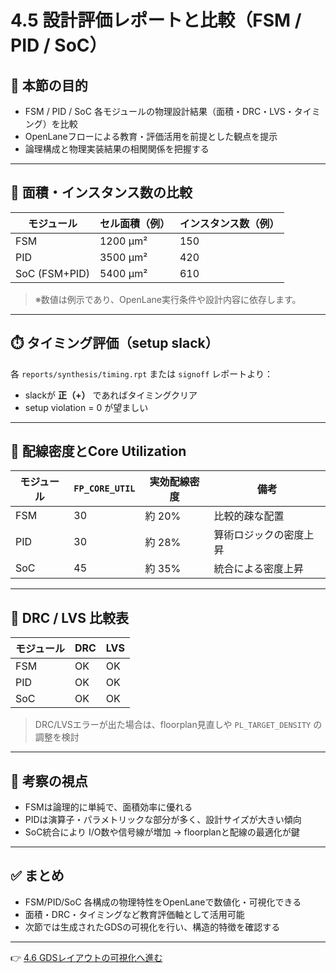 # 4.5 設計評価レポートと比較（FSM / PID / SoC）

## 🎯 本節の目的

- FSM / PID / SoC 各モジュールの物理設計結果（面積・DRC・LVS・タイミング）を比較  
- OpenLaneフローによる教育・評価活用を前提とした観点を提示  
- 論理構成と物理実装結果の相関関係を把握する

---

## 📐 面積・インスタンス数の比較

| モジュール    | セル面積（例） | インスタンス数（例） |
|---------------|----------------|------------------------|
| FSM           |  1200 µm²      |  150                  |
| PID           |  3500 µm²      |  420                  |
| SoC (FSM+PID) |  5400 µm²      |  610                  |

> ※数値は例示であり、OpenLane実行条件や設計内容に依存します。

---

## ⏱️ タイミング評価（setup slack）

各 `reports/synthesis/timing.rpt` または `signoff` レポートより：

- slackが **正（+）** であればタイミングクリア  
- setup violation = 0 が望ましい

---

## 📏 配線密度とCore Utilization

| モジュール | `FP_CORE_UTIL` | 実効配線密度 | 備考 |
|------------|----------------|---------------|------|
| FSM        | 30             | 約 20%        | 比較的疎な配置 |
| PID        | 30             | 約 28%        | 算術ロジックの密度上昇 |
| SoC        | 45             | 約 35%        | 統合による密度上昇 |

---

## 🧪 DRC / LVS 比較表

| モジュール | DRC | LVS |
|------------|-----|-----|
| FSM        | OK  | OK  |
| PID        | OK  | OK  |
| SoC        | OK  | OK  |

> DRC/LVSエラーが出た場合は、floorplan見直しや `PL_TARGET_DENSITY` の調整を検討

---

## 💬 考察の視点

- FSMは論理的に単純で、面積効率に優れる  
- PIDは演算子・パラメトリックな部分が多く、設計サイズが大きい傾向  
- SoC統合により I/O数や信号線が増加 → floorplanと配線の最適化が鍵

---

## ✅ まとめ

- FSM/PID/SoC 各構成の物理特性をOpenLaneで数値化・可視化できる  
- 面積・DRC・タイミングなど教育評価軸として活用可能  
- 次節では生成されたGDSの可視化を行い、構造的特徴を確認する

---

👉 [4.6 GDSレイアウトの可視化へ進む](4_6_gds_view.md)
